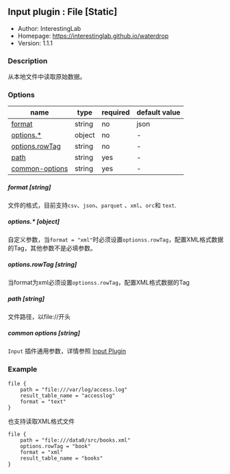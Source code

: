 ## Input plugin : File [Static]

* Author: InterestingLab
* Homepage: https://interestinglab.github.io/waterdrop
* Version: 1.1.1

### Description

从本地文件中读取原始数据。

### Options

| name | type | required | default value |
| --- | --- | --- | --- |
| [format](#format-string) | string | no | json |
| [options.*](#options-object) | object | no | - |
| [options.rowTag](#optionsrowTag-string) | string | no | - |
| [path](#path-string) | string | yes | - |
| [common-options](#common-options-string)| string | yes | - |

##### format [string]

文件的格式，目前支持`csv`、`json`、`parquet` 、`xml`、`orc`和 `text`.


##### options.* [object]

自定义参数，当`format = "xml"`时必须设置`optionss.rowTag`，配置XML格式数据的Tag，其他参数不是必填参数。


##### options.rowTag [string]

当format为xml必须设置`optionss.rowTag`，配置XML格式数据的Tag


##### path [string]

文件路径，以file://开头


##### common options [string]

`Input` 插件通用参数，详情参照 [Input Plugin](/zh-cn/v1/configuration/input-plugin)


### Example

```
file {
    path = "file:///var/log/access.log"
    result_table_name = "accesslog"
    format = "text"
}
```

也支持读取XML格式文件

```
file {
    path = "file:///data0/src/books.xml"
    options.rowTag = "book"
    format = "xml"
    result_table_name = "books"
}
```